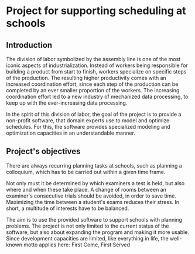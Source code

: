 # Project for supporting scheduling at schools 
## Introduction
The division of labor symbolized by the assembly line is one of the most iconic aspects of industrialization.
Instead of workers being responsible for building a product from start to finish,
workers specialize on specific steps of the production.
The resulting higher productivity comes with an increased coordination effort,
since each step of the production can be completed by an ever smaller proportion of the workers.
The increasing coordination effort led to a new industry of mechanized data processing,
to keep up with the ever-increasing data processing.

In the spirit of this division of labor,
the goal of the project is to provide a non-profit software,
that domain experts use to model and optimize schedules.
For this, the software provides specialized modeling and optimization capacities in an understandable manner.
## Project's objectives
There are always recurring planning tasks at schools,
such as planning a colloquium,
which has to be carried out within a given time frame.

Not only must it be determined
by which examiners a test is held,
but also where and when these take place.
A change of rooms between an examiner's consecutive trials should be avoided, in order to save time.
Maximizing the time between a student's exams reduces their stress.
In short, a multitude of interests have to be balanced.

The aim is to use the provided software to support schools with planning problems.
The project is not only limited to the current status of the software,
but also about expanding the program and making it more usable.
Since development capacities are limited, like everything in life,
the well-known motto applies here: First Come, First Served